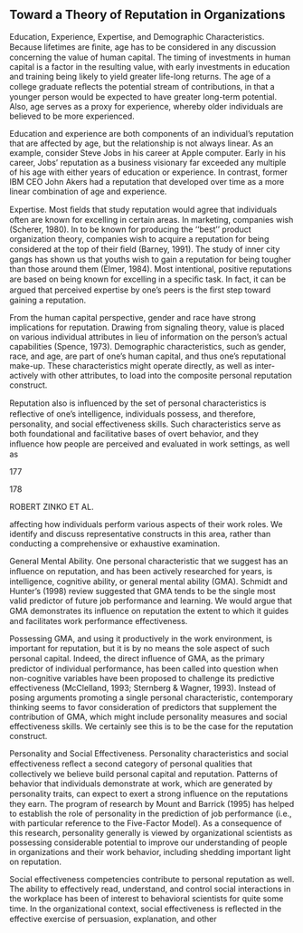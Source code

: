 ## Toward a Theory of Reputation in Organizations

Education, Experience, Expertise, and Demographic Characteristics. Because lifetimes are ﬁnite, age has to be considered in any discussion concerning the value of human capital. The timing of investments in human capital is a factor in the resulting value, with early investments in education and training being likely to yield greater life-long returns. The age of a college graduate reﬂects the potential stream of contributions, in that a younger person would be expected to have greater long-term potential. Also, age serves as a proxy for experience, whereby older individuals are believed to be more experienced.

Education and experience are both components of an individual’s reputation that are affected by age, but the relationship is not always linear. As an example, consider Steve Jobs in his career at Apple computer. Early in his career, Jobs’ reputation as a business visionary far exceeded any multiple of his age with either years of education or experience. In contrast, former IBM CEO John Akers had a reputation that developed over time as a more linear combination of age and experience.

Expertise. Most ﬁelds that study reputation would agree that individuals often are known for excelling in certain areas. In marketing, companies wish (Scherer, 1980). In to be known for producing the ‘‘best’’ product organization theory, companies wish to acquire a reputation for being considered at the top of their ﬁeld (Barney, 1991). The study of inner city gangs has shown us that youths wish to gain a reputation for being tougher than those around them (Elmer, 1984). Most intentional, positive reputations are based on being known for excelling in a speciﬁc task. In fact, it can be argued that perceived expertise by one’s peers is the ﬁrst step toward gaining a reputation.

From the human capital perspective, gender and race have strong implications for reputation. Drawing from signaling theory, value is placed on various individual attributes in lieu of information on the person’s actual capabilities (Spence, 1973). Demographic characteristics, such as gender, race, and age, are part of one’s human capital, and thus one’s reputational make-up. These characteristics might operate directly, as well as inter- actively with other attributes, to load into the composite personal reputation construct.

Reputation also is inﬂuenced by the set of personal characteristics is reﬂective of one’s intelligence, individuals possess, and therefore, personality, and social effectiveness skills. Such characteristics serve as both foundational and facilitative bases of overt behavior, and they inﬂuence how people are perceived and evaluated in work settings, as well as

177

178

ROBERT ZINKO ET AL.

affecting how individuals perform various aspects of their work roles. We identify and discuss representative constructs in this area, rather than conducting a comprehensive or exhaustive examination.

General Mental Ability. One personal characteristic that we suggest has an inﬂuence on reputation, and has been actively researched for years, is intelligence, cognitive ability, or general mental ability (GMA). Schmidt and Hunter’s (1998) review suggested that GMA tends to be the single most valid predictor of future job performance and learning. We would argue that GMA demonstrates its inﬂuence on reputation the extent to which it guides and facilitates work performance effectiveness.

Possessing GMA, and using it productively in the work environment, is important for reputation, but it is by no means the sole aspect of such personal capital. Indeed, the direct inﬂuence of GMA, as the primary predictor of individual performance, has been called into question when non-cognitive variables have been proposed to challenge its predictive effectiveness (McClelland, 1993; Sternberg & Wagner, 1993). Instead of posing arguments promoting a single personal characteristic, contemporary thinking seems to favor consideration of predictors that supplement the contribution of GMA, which might include personality measures and social effectiveness skills. We certainly see this is to be the case for the reputation construct.

Personality and Social Effectiveness. Personality characteristics and social effectiveness reﬂect a second category of personal qualities that collectively we believe build personal capital and reputation. Patterns of behavior that individuals demonstrate at work, which are generated by personality traits, can expect to exert a strong inﬂuence on the reputations they earn. The program of research by Mount and Barrick (1995) has helped to establish the role of personality in the prediction of job performance (i.e., with particular reference to the Five-Factor Model). As a consequence of this research, personality generally is viewed by organizational scientists as possessing considerable potential to improve our understanding of people in organizations and their work behavior, including shedding important light on reputation.

Social effectiveness competencies contribute to personal reputation as well. The ability to effectively read, understand, and control social interactions in the workplace has been of interest to behavioral scientists for quite some time. In the organizational context, social effectiveness is reﬂected in the effective exercise of persuasion, explanation, and other